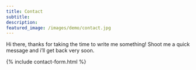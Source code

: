 ```yaml
---
title: Contact
subtitle:
description: 
featured_image: /images/demo/contact.jpg
---
```


Hi there, thanks for taking the time to write me something!
​Shoot me a quick message and i’ll get back very soon.

{% include contact-form.html %}
